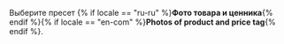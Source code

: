 Выберите пресет {% if locale == "ru-ru" %}**Фото товара и ценника**{% endif %}{% if locale == "en-com" %}**Photos of product and price tag**{% endif %}.